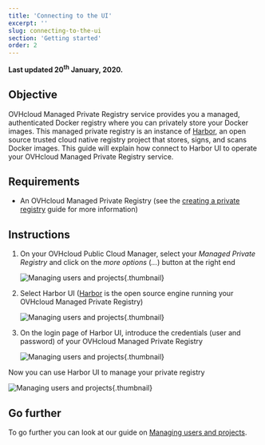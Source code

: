 ```yaml
---
title: 'Connecting to the UI'
excerpt: ''
slug: connecting-to-the-ui
section: 'Getting started'
order: 2
---
```


**Last updated 20<sup>th</sup> January, 2020.**

<style>
 pre {
     font-size: 14px;
 }
 pre.console {
   background-color: #300A24; 
   color: #ccc;
   font-family: monospace;
   padding: 5px;
   margin-bottom: 5px;
 }
 pre.console code {
   border: solid 0px transparent;
   color: #ccc;
   font-family: monospace !important;
   font-size: 0.75em;
 }
 .small {
     font-size: 0.75em;
 }
</style>


## Objective

OVHcloud Managed Private Registry service provides you a managed, authenticated Docker registry where you can privately store your Docker images. This managed private registry is an instance of [Harbor](https://goharbor.io/), an open source trusted cloud native registry project that stores, signs, and scans Docker images. This guide will explain how connect to Harbor UI to operate your OVHcloud Managed Private Registry service.


## Requirements

- An OVHcloud Managed Private Registry (see the [creating a private registry](../creating-a-private-registry/) guide for more information)


## Instructions

1. On your OVHcloud Public Cloud Manager, select your *Managed Private Registry* and click on the *more options* (*...*) button at the right end

    ![Managing users and projects](images/connecting-to-the-ui-001-s.jpg){.thumbnail}

1. Select Harbor UI ([Harbor](https://goharbor.io/) is the open source engine running your OVHcloud Managed Private Registry)

    ![Managing users and projects](images/connecting-to-the-ui-002-s.jpg){.thumbnail}

1. On the login page of Harbor UI, introduce the credentials (user and password) of your OVHcloud Managed Private Registry

    ![Managing users and projects](images/connecting-to-the-ui-003-s.jpg){.thumbnail}


Now you can use Harbor UI to manage your private registry

![Managing users and projects](images/connecting-to-the-ui-004-s.jpg){.thumbnail}



## Go further

To go further you can look at our guide on [Managing users and projects](../managing-users-and-projects/).